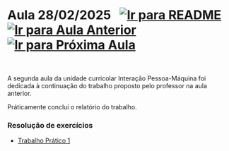 # Aula 28/02/2025 &nbsp; [![Ir para README](https://img.shields.io/badge/Indice-Verde?style=for-the-badge)](../README.md#indice) &nbsp; [![Ir para Aula Anterior](https://img.shields.io/badge/Anterior-Aula%201-007ACC?style=for-the-badge)](../aulas/21-02-2025.md) [![Ir para Próxima Aula](https://img.shields.io/badge/Próxima-Aula%203-007ACC?style=for-the-badge)](../aulas/07-03-2025.md)

<br>

<p>

A segunda aula da unidade curricolar Interação Pessoa-Máquina foi dedicada à continuação do trabalho proposto pelo professor na aula anterior.

</p>

<p>

Práticamente concluí o relatório do trabalho.
 
</p>


### Resolução de exercícios

- [Trabalho Prático 1](../fichas/trabalho_pratico_1.pdf)
